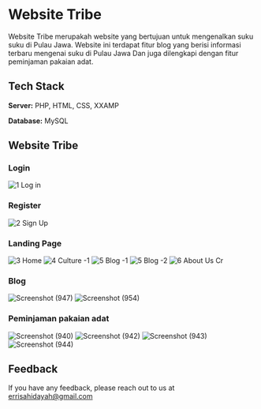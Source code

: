 # Website Tribe

Website Tribe merupakah website yang bertujuan untuk mengenalkan suku suku di Pulau Jawa.
Website ini terdapat fitur blog yang berisi informasi terbaru mengenai suku di Pulau Jawa
Dan juga dilengkapi dengan fitur peminjaman pakaian adat.

<!--
## Run Local

Clone the project

```bash
  git clone https://github.com/errisaaura/Web-Tribe
```

Pindahkan folder "Web-Tribe" ke dalam folder 

```bash
  C:\xampp\htdocs\
```

Start Apache dan MySQL pada XXAMP

Akses pada browser dengan url

```bash
  http://localhost/Web-Tribe/login.php
```
-->

## Tech Stack

**Server:** PHP, HTML, CSS, XXAMP

**Database:** MySQL

## Website Tribe
### Login
![1  Log in](https://github.com/errisaaura/Web-Tribe/assets/71597004/81914efc-9b86-495b-9d86-1cf7045ab508)
### Register
![2  Sign Up](https://github.com/errisaaura/Web-Tribe/assets/71597004/8a440639-213b-4123-9ed5-a614d48dc33c)
### Landing Page
![3  Home](https://github.com/errisaaura/Web-Tribe/assets/71597004/f7ffd9a7-9f64-48f9-a34e-5a9254a86e85)
![4  Culture -1](https://github.com/errisaaura/Web-Tribe/assets/71597004/7d61a9a5-75e3-45dd-8892-4b4d80310bbc)
![5  Blog -1](https://github.com/errisaaura/Web-Tribe/assets/71597004/720a0339-f80e-4428-926e-b9bb624e1dff)
![5  Blog -2](https://github.com/errisaaura/Web-Tribe/assets/71597004/4650957f-2e62-48f4-9691-27ec406fa34f)
![6  About Us   Cr](https://github.com/errisaaura/Web-Tribe/assets/71597004/4c204df3-66ba-4ebe-b65b-56639cf3bec1)
### Blog
![Screenshot (947)](https://github.com/errisaaura/Web-Tribe/assets/71597004/361400f2-b71c-4912-860e-e7162990001e)
![Screenshot (954)](https://github.com/errisaaura/Web-Tribe/assets/71597004/c47100e7-ea00-483e-b2ba-cd56f1b10628)
### Peminjaman pakaian adat
![Screenshot (940)](https://github.com/errisaaura/Web-Tribe/assets/71597004/27dd20f0-fe33-4386-864e-a33d1eca5d39)
![Screenshot (942)](https://github.com/errisaaura/Web-Tribe/assets/71597004/242eed5c-fcb9-4ccc-ae20-c3939762d732)
![Screenshot (943)](https://github.com/errisaaura/Web-Tribe/assets/71597004/9ae82dbd-3fa2-4a20-bedf-a2685c4deb19)
![Screenshot (944)](https://github.com/errisaaura/Web-Tribe/assets/71597004/17e8d399-7adb-4ccf-886f-4f1b16cd1fe3)





## Feedback

If you have any feedback, please reach out to us at errisahidayah@gmail.com

